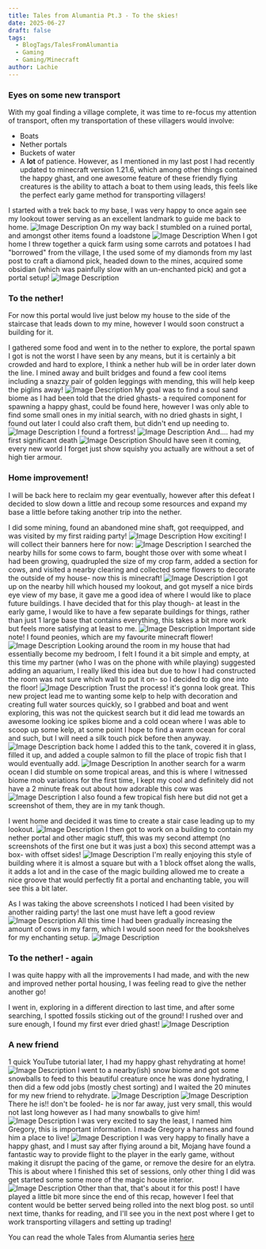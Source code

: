 ```yaml
---
title: Tales from Alumantia Pt.3 - To the skies!
date: 2025-06-27
draft: false
tags:
  - BlogTags/TalesFromAlumantia
  - Gaming
  - Gaming/Minecraft
author: Lachie
---
```

### Eyes on some new transport
With my goal finding a village complete, it was time to re-focus my attention of transport, often my transportation of these villagers would involve: 
- Boats
- Nether portals
- Buckets of water
- A **lot** of patience.
However, as I mentioned in my last post I had recently updated to minecraft version 1.21.6, which among other things contained the happy ghast, and one awesome feature of these friendly flying creatures is the ability to attach a boat to them using leads, this feels like the perfect early game method for transporting villagers!

I started with a trek back to my base, I was very happy to once again see my lookout tower serving as an excellent landmark to guide me back to home.
![Image Description](/LachiesLibrary/images/Tales%20from%20Alumantia%20Pt.3%20-%20To%20the%20skies!-20250627230624737.png)
On my way back I stumbled on a ruined portal, and amongst other items found a loadstone
![Image Description](/LachiesLibrary/images/Tales%20from%20Alumantia%20Pt.3%20-%20To%20the%20skies!.png)
When I got home I threw together a quick farm using some carrots and potatoes I had "borrowed" from the village, I the used some of my diamonds from my last post to craft a diamond pick, headed down to the mines, acquired some obsidian (which was painfully slow with an un-enchanted pick) and got a portal setup!
![Image Description](/LachiesLibrary/images/Tales%20from%20Alumantia%20Pt.3%20-%20To%20the%20skies!-20250627230937970.png)
### To the nether!
For now this portal would live just below my house to the side of the staircase that leads down to my mine, however I would soon construct a building for it.

I gathered some food and went in to the nether to explore, the portal spawn I got is not the worst I have seen by any means, but it is certainly a bit crowded and hard to explore, I think a nether hub will be in order later down the line. I mined away and built bridges and found a few cool items including a snazzy pair of golden leggings with mending, this will help keep the piglins away!
![Image Description](/LachiesLibrary/images/Tales%20from%20Alumantia%20Pt.3%20-%20To%20the%20skies!-20250627231336850.png)
My goal was to find a soul sand biome as I had been told that the dried ghasts- a required component for spawning a happy ghast, could be found here, however I was only able to find some small ones in my initial search, with no dried ghasts in sight, I found out later I could also craft them, but didn't end up needing to.
![Image Description](/LachiesLibrary/images/Tales%20from%20Alumantia%20Pt.3%20-%20To%20the%20skies!-20250627231508772.png)
I found a fortress!
![Image Description](/LachiesLibrary/images/Tales%20from%20Alumantia%20Pt.3%20-%20To%20the%20skies!-20250627231536349.png)
And.... had my first significant death
![Image Description](/LachiesLibrary/images/Tales%20from%20Alumantia%20Pt.3%20-%20To%20the%20skies!-20250627231556160.png)
Should have seen it coming, every new world I forget just show squishy you actually are without a set of high tier armour.

### Home improvement!
I will be back here to reclaim my gear eventually, however after this defeat I decided to slow down a little and recoup some resources and expand my base a little before taking another trip into the nether.

I did some mining, found an abandoned mine shaft, got reequipped, and was visited by my first raiding party!
![Image Description](/LachiesLibrary/images/Tales%20from%20Alumantia%20Pt.3%20-%20To%20the%20skies!-20250627231929270.png)
How exciting! I will collect their banners here for now:
![Image Description](/LachiesLibrary/images/Tales%20from%20Alumantia%20Pt.3%20-%20To%20the%20skies!-20250627231955262.png)
I searched the nearby hills for some cows to farm, bought those over with some wheat I had been growing, quadrupled the size of my crop farm, added a section for cows, and visited a nearby clearing and collected some flowers to decorate the outside of my house- now this is minecraft!
![Image Description](/LachiesLibrary/images/Tales%20from%20Alumantia%20Pt.3%20-%20To%20the%20skies!-20250627232244084.png)
I got up on the nearby hill which housed my lookout, and got myself a nice birds eye view of my base, it gave me a good idea of where I would like to place future buildings. I have decided that for this play though- at least in the early game, I would like to have a few separate buildings for things, rather than just 1 large base that contains everything, this takes a bit more work but feels more satisfying at least to me.
![Image Description](/LachiesLibrary/images/Tales%20from%20Alumantia%20Pt.3%20-%20To%20the%20skies!-20250627232444468.png)
Important side note! I found peonies, which are my favourite minecraft flower!
![Image Description](/LachiesLibrary/images/Tales%20from%20Alumantia%20Pt.3%20-%20To%20the%20skies!-20250627232541228.png)
Looking around the room in my house that had essentially become my bedroom, I felt I found it a bit simple and empty, at this time my partner (who I was on the phone with while playing) suggested adding an aquarium, I really liked this idea but due to how I had constructed the room was not sure which wall to put it on- so I decided to dig one into the floor!
![Image Description](/LachiesLibrary/images/Tales%20from%20Alumantia%20Pt.3%20-%20To%20the%20skies!-20250627232840907.png)
Trust the process! it's gonna look great. This new project lead me to wanting some kelp to help with decoration and creating full water sources quickly, so I grabbed and boat and went exploring, this was not the quickest search but it did lead me towards an awesome looking ice spikes biome and a cold ocean where I was able to scoop up some kelp, at some point I hope to find a warm ocean for coral and such, but I will need a silk touch pick before then anyway.
![Image Description](/LachiesLibrary/images/Tales%20from%20Alumantia%20Pt.3%20-%20To%20the%20skies!-20250627233107228.png)
back home I added this to the tank, covered it in glass, filled it up, and added a couple salmon to fill the place of tropic fish that I would eventually add.
![Image Description](/LachiesLibrary/images/Tales%20from%20Alumantia%20Pt.3%20-%20To%20the%20skies!-20250627233204367.png)
In another search for a warm ocean I did stumble on some tropical areas, and this is where I witnessed biome mob variations for the first time, I kept my cool and definitely did not have a 2 minute freak out about how adorable this cow was
![Image Description](/LachiesLibrary/images/Tales%20from%20Alumantia%20Pt.3%20-%20To%20the%20skies!-20250627233449210.png)
I also found a few tropical fish here but did not get a screenshot of them, they are in my tank though.

I went home and decided it was time to create a stair case leading up to my lookout.
![Image Description](/LachiesLibrary/images/Tales%20from%20Alumantia%20Pt.3%20-%20To%20the%20skies!-20250627233605560.png)
I then got to work on a building to contain my nether portal and other magic stuff, this was my second attempt (no screenshots of the first one but it was just a box) this second attempt was a box- with offset sides!
![Image Description](/LachiesLibrary/images/Tales%20from%20Alumantia%20Pt.3%20-%20To%20the%20skies!-20250627233752444.png)
I'm really enjoying this style of building where it is almost a square but with a 1 block offset along the walls, it adds a lot and in the case of the magic building allowed me to create a nice groove that would perfectly fit a portal and enchanting table, you will see this a bit later.

As I was taking the above screenshots I noticed I had been visited by another raiding party! the last one must have left a good review
![Image Description](/LachiesLibrary/images/Tales%20from%20Alumantia%20Pt.3%20-%20To%20the%20skies!-20250627234006470.png)
All this time I had been gradually increasing the amount of cows in my farm, which I would soon need for the bookshelves for my enchanting setup.
![Image Description](/LachiesLibrary/images/Tales%20from%20Alumantia%20Pt.3%20-%20To%20the%20skies!-20250627234102524.png)
### To the nether! - again
I was quite happy with all the improvements I had made, and with the new and improved nether portal housing, I was feeling read to give the nether another go!

I went in, exploring in a different direction to last time, and after some searching, I spotted fossils sticking out of the ground! I rushed over and sure enough, I found my first ever dried ghast!
![Image Description](/LachiesLibrary/images/Tales%20from%20Alumantia%20Pt.3%20-%20To%20the%20skies!-20250627234432995.png)
### A new friend
1 quick YouTube tutorial later, I had my happy ghast rehydrating at home!
![Image Description](/LachiesLibrary/images/Tales%20from%20Alumantia%20Pt.3%20-%20To%20the%20skies!-20250627234553277.png)
I went to a nearby(ish) snow biome and got some snowballs to feed to this beautiful creature once he was done hydrating, I then did a few odd jobs (mostly chest sorting) and I waited the 20 minutes for my new friend to rehydrate.
![Image Description](/LachiesLibrary/images/Tales%20from%20Alumantia%20Pt.3%20-%20To%20the%20skies!-20250627234812816.png)
![Image Description](/LachiesLibrary/images/Tales%20from%20Alumantia%20Pt.3%20-%20To%20the%20skies!-20250627234837350.png)
There he is!! don't be fooled- he is nor far away, just very small, this would not last long however as I had many snowballs to give him!
![Image Description](/LachiesLibrary/images/Tales%20from%20Alumantia%20Pt.3%20-%20To%20the%20skies!-20250627234933835.png)
I was very excited to say the least, I named him Gregory, this is important information. I made Gregory a harness and found him a place to live!
![Image Description](/LachiesLibrary/images/Tales%20from%20Alumantia%20Pt.3%20-%20To%20the%20skies!-20250627235430636.png)
I was very happy to finally have a happy ghast, and I must say after flying around a bit, Mojang have found a fantastic way to provide flight to the player in the early game, without making it disrupt the pacing of the game, or remove the desire for an elytra. This is about where I finished this set of sessions, only other thing I did was get started some some more of the magic house interior.
![Image Description](/LachiesLibrary/images/Tales%20from%20Alumantia%20Pt.3%20-%20To%20the%20skies!-20250627235724020.png)
Other than that, that's about it for this post! I have played a little bit more since the end of this recap, however I feel that content would be better served being rolled into the next blog post. so until next time, thanks for reading, and I'll see you in the next post where I get to work transporting villagers and setting up trading!

You can read the whole Tales from Alumantia series [here](https://pybrolachie.github.io/LachiesLibrary/tags/blogtags/talesfromalumantia/)
